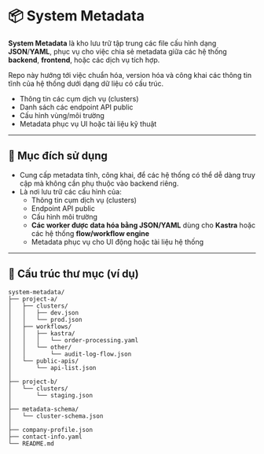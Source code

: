 # 📦 System Metadata

**System Metadata** là kho lưu trữ tập trung các file cấu hình dạng **JSON**/**YAML**, phục vụ cho việc chia sẻ metadata giữa các hệ thống **backend**, **frontend**, hoặc các dịch vụ tích hợp.

Repo này hướng tới việc chuẩn hóa, version hóa và công khai các thông tin tĩnh của hệ thống dưới dạng dữ liệu có cấu trúc.

- Thông tin các cụm dịch vụ (clusters)
- Danh sách các endpoint API public
- Cấu hình vùng/môi trường
- Metadata phục vụ UI hoặc tài liệu kỹ thuật

---

## 🧩 Mục đích sử dụng

- Cung cấp metadata tĩnh, công khai, để các hệ thống có thể dễ dàng truy cập mà không cần phụ thuộc vào backend riêng.
- Là nơi lưu trữ các cấu hình của:
  - Thông tin cụm dịch vụ (clusters)
  - Endpoint API public
  - Cấu hình môi trường
  - **Các worker được data hóa bằng JSON/YAML** dùng cho **Kastra** hoặc các hệ thống **flow/workflow engine**
  - Metadata phục vụ cho UI động hoặc tài liệu hệ thống

---

## 📁 Cấu trúc thư mục (ví dụ)

```plaintext
system-metadata/
├── project-a/
│   ├── clusters/
│   │   ├── dev.json
│   │   └── prod.json
│   ├── workflows/
│   │   ├── kastra/
│   │   │   └── order-processing.yaml
│   │   └── other/
│   │       └── audit-log-flow.json
│   └── public-apis/
│       └── api-list.json
│
├── project-b/
│   └── clusters/
│       └── staging.json
│
├── metadata-schema/
│   └── cluster-schema.json
│
├── company-profile.json
├── contact-info.yaml
└── README.md
```
